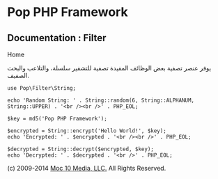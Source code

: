 Pop PHP Framework
=================

Documentation : Filter
----------------------

Home

يوفر عنصر تصفية بعض الوظائف المفيدة تصفية للتشفير سلسلة، والتلاعب والبحث
الصفيف.

    use Pop\Filter\String;

    echo 'Random String: ' . String::random(6, String::ALPHANUM, String::UPPER) . '<br /><br />' . PHP_EOL;

    $key = md5('Pop PHP Framework');

    $encrypted = String::encrypt('Hello World!', $key);
    echo 'Encrypted: ' . $encrypted . '<br /><br />' . PHP_EOL;

    $decrypted = String::decrypt($encrypted, $key);
    echo 'Decrypted: ' . $decrypted . '<br />' . PHP_EOL;

\(c) 2009-2014 [Moc 10 Media, LLC.](http://www.moc10media.com) All
Rights Reserved.

